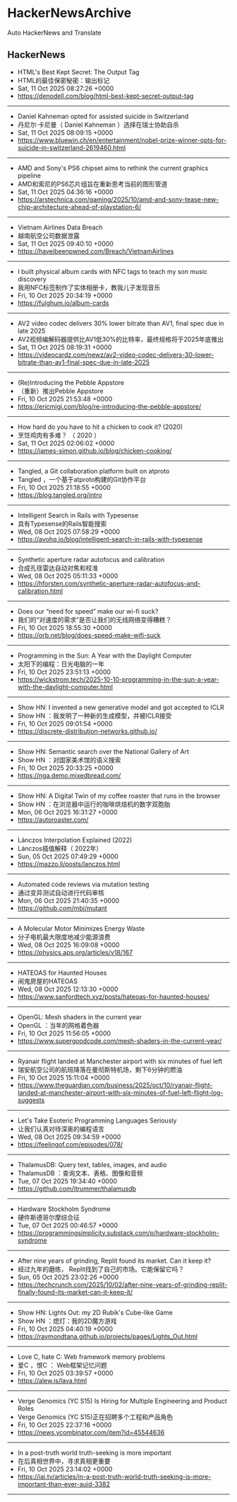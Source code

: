 # HackerNewsArchive
Auto HackerNews and Translate

## HackerNews
* HTML's Best Kept Secret: The Output Tag
* HTML的最佳保密秘密：输出标记
* Sat, 11 Oct 2025 08:27:26 +0000
* https://denodell.com/blog/html-best-kept-secret-output-tag
----
* Daniel Kahneman opted for assisted suicide in Switzerland
* 丹尼尔·卡尼曼（ Daniel Kahneman ）选择在瑞士协助自杀
* Sat, 11 Oct 2025 08:09:15 +0000
* https://www.bluewin.ch/en/entertainment/nobel-prize-winner-opts-for-suicide-in-switzerland-2619460.html
----
* AMD and Sony's PS6 chipset aims to rethink the current graphics pipeline
* AMD和索尼的PS6芯片组旨在重新思考当前的图形管道
* Sat, 11 Oct 2025 04:36:16 +0000
* https://arstechnica.com/gaming/2025/10/amd-and-sony-tease-new-chip-architecture-ahead-of-playstation-6/
----
* Vietnam Airlines Data Breach
* 越南航空公司数据泄露
* Sat, 11 Oct 2025 09:40:10 +0000
* https://haveibeenpwned.com/Breach/VietnamAirlines
----
* I built physical album cards with NFC tags to teach my son music discovery
* 我用NFC标签制作了实体相册卡，教我儿子发现音乐
* Fri, 10 Oct 2025 20:34:19 +0000
* https://fulghum.io/album-cards
----
* AV2 video codec delivers 30% lower bitrate than AV1, final spec due in late 2025
* AV2视频编解码器提供比AV1低30%的比特率，最终规格将于2025年底推出
* Sat, 11 Oct 2025 08:19:31 +0000
* https://videocardz.com/newz/av2-video-codec-delivers-30-lower-bitrate-than-av1-final-spec-due-in-late-2025
----
* (Re)Introducing the Pebble Appstore
* （重新）推出Pebble Appstore
* Fri, 10 Oct 2025 21:53:48 +0000
* https://ericmigi.com/blog/re-introducing-the-pebble-appstore/
----
* How hard do you have to hit a chicken to cook it? (2020)
* 烹饪鸡肉有多难？ （ 2020 ）
* Sat, 11 Oct 2025 02:06:02 +0000
* https://james-simon.github.io/blog/chicken-cooking/
----
* Tangled, a Git collaboration platform built on atproto
* Tangled ，一个基于atproto构建的Git协作平台
* Fri, 10 Oct 2025 21:18:55 +0000
* https://blog.tangled.org/intro
----
* Intelligent Search in Rails with Typesense
* 具有Typesense的Rails智能搜索
* Wed, 08 Oct 2025 07:58:29 +0000
* https://avohq.io/blog/intelligent-search-in-rails-with-typesense
----
* Synthetic aperture radar autofocus and calibration
* 合成孔径雷达自动对焦和校准
* Wed, 08 Oct 2025 05:11:33 +0000
* https://hforsten.com/synthetic-aperture-radar-autofocus-and-calibration.html
----
* Does our “need for speed” make our wi-fi suck?
* 我们的“对速度的需求”是否让我们的无线网络变得糟糕？
* Fri, 10 Oct 2025 18:55:30 +0000
* https://orb.net/blog/does-speed-make-wifi-suck
----
* Programming in the Sun: A Year with the Daylight Computer
* 太阳下的编程：日光电脑的一年
* Fri, 10 Oct 2025 23:51:13 +0000
* https://wickstrom.tech/2025-10-10-programming-in-the-sun-a-year-with-the-daylight-computer.html
----
* Show HN: I invented a new generative model and got accepted to ICLR
* Show HN ：我发明了一种新的生成模型，并被ICLR接受
* Fri, 10 Oct 2025 09:01:54 +0000
* https://discrete-distribution-networks.github.io/
----
* Show HN: Semantic search over the National Gallery of Art
* Show HN ：对国家美术馆的语义搜索
* Fri, 10 Oct 2025 20:33:25 +0000
* https://nga.demo.mixedbread.com/
----
* Show HN: A Digital Twin of my coffee roaster that runs in the browser
* Show HN ：在浏览器中运行的咖啡烘焙机的数字双胞胎
* Mon, 06 Oct 2025 16:31:27 +0000
* https://autoroaster.com/
----
* Lánczos Interpolation Explained (2022)
* Lánczos插值解释（ 2022年）
* Sun, 05 Oct 2025 07:49:29 +0000
* https://mazzo.li/posts/lanczos.html
----
* Automated code reviews via mutation testing
* 通过变异测试自动进行代码审核
* Mon, 06 Oct 2025 21:40:35 +0000
* https://github.com/mbj/mutant
----
* A Molecular Motor Minimizes Energy Waste
* 分子电机最大限度地减少能源浪费
* Wed, 08 Oct 2025 16:09:08 +0000
* https://physics.aps.org/articles/v18/167
----
* HATEOAS for Haunted Houses
* 闹鬼房屋的HATEOAS
* Wed, 08 Oct 2025 12:13:30 +0000
* https://www.sanfordtech.xyz/posts/hateoas-for-haunted-houses/
----
* OpenGL: Mesh shaders in the current year
* OpenGL ：当年的网格着色器
* Fri, 10 Oct 2025 11:56:05 +0000
* https://www.supergoodcode.com/mesh-shaders-in-the-current-year/
----
* Ryanair flight landed at Manchester airport with six minutes of fuel left
* 瑞安航空公司的航班降落在曼彻斯特机场，剩下6分钟的燃油
* Fri, 10 Oct 2025 15:11:04 +0000
* https://www.theguardian.com/business/2025/oct/10/ryanair-flight-landed-at-manchester-airport-with-six-minutes-of-fuel-left-flight-log-suggests
----
* Let's Take Esoteric Programming Languages Seriously
* 让我们认真对待深奥的编程语言
* Wed, 08 Oct 2025 09:34:59 +0000
* https://feelingof.com/episodes/078/
----
* ThalamusDB: Query text, tables, images, and audio
* ThalamusDB ：查询文本、表格、图像和音频
* Tue, 07 Oct 2025 19:34:40 +0000
* https://github.com/itrummer/thalamusdb
----
* Hardware Stockholm Syndrome
* 硬件斯德哥尔摩综合征
* Tue, 07 Oct 2025 00:46:57 +0000
* https://programmingsimplicity.substack.com/p/hardware-stockholm-syndrome
----
* After nine years of grinding, Replit found its market. Can it keep it?
* 经过九年的磨练， Replit找到了自己的市场。它能保留它吗？
* Sun, 05 Oct 2025 23:02:26 +0000
* https://techcrunch.com/2025/10/02/after-nine-years-of-grinding-replit-finally-found-its-market-can-it-keep-it/
----
* Show HN: Lights Out: my 2D Rubik's Cube-like Game
* Show HN ：熄灯：我的2D魔方游戏
* Fri, 10 Oct 2025 04:40:19 +0000
* https://raymondtana.github.io/projects/pages/Lights_Out.html
----
* Love C, hate C: Web framework memory problems
* 爱C ，恨C ： Web框架记忆问题
* Fri, 10 Oct 2025 03:39:57 +0000
* https://alew.is/lava.html
----
* Verge Genomics (YC S15) Is Hiring for Multiple Engineering and Product Roles
* Verge Genomics (YC S15)正在招聘多个工程和产品角色
* Fri, 10 Oct 2025 22:37:16 +0000
* https://news.ycombinator.com/item?id=45544636
----
* In a post-truth world truth-seeking is more important
* 在后真相世界中，寻求真相更重要
* Fri, 10 Oct 2025 23:14:02 +0000
* https://iai.tv/articles/in-a-post-truth-world-truth-seeking-is-more-important-than-ever-auid-3382
----

